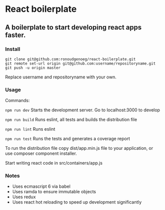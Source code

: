 # React boilerplate

## A boilerplate to start developing react apps faster.

### Install

```
git clone git@github.com:ronoudgenoeg/react-boilerplate.git
git remote set-url origin git@github.com:username/repositoryname.git
git push -u origin master
```
Replace username and repositoryname with your own.

### Usage

Commands:

`` npm run dev `` Starts the development server. Go to localhost:3000 to develop

`` npm run build `` Runs eslint, all tests and builds the distribution file

`` npm run lint `` Runs eslint

`` npm run test `` Runs the tests and generates a coverage report


To run the distribution file copy dist/app.min.js file to your application, or use composer component installer.

Start writing react code in src/containers/app.js

### Notes

* Uses ecmascript 6 via babel
* Uses ramda to ensure immutable objects
* Uses redux
* Uses react hot reloading to speed up development significantly

